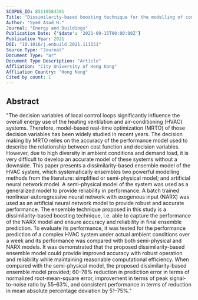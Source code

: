 ```yaml
---
SCOPUS_ID: 85110584391
Title: "Dissimilarity-based boosting technique for the modelling of complex HVAC systems"
Author: "Syed Asad H."
Journal: "Energy and Buildings"
Publication Date: {'$date': '2021-09-15T00:00:00Z'}
Publication Year: 2021
DOI: "10.1016/j.enbuild.2021.111151"
Source Type: "Journal"
Document Type: "ar"
Document Type Description: "Article"
Affliation: "City University of Hong Kong"
Affliation Country: "Hong Kong"
Cited by count: 1
---
```


## Abstract
"The decision variables of local control loops significantly influence the overall energy use of the heating ventilation and air-conditioning (HVAC) systems. Therefore, model-based real-time optimization (MRTO) of those decision variables has been widely studied in recent years. The decision making by MRTO relies on the accuracy of the performance model used to describe the relationship between cost function and decision variables. However, due to high diversity in ambient conditions and demand load, it is very difficult to develop an accurate model of these systems without a downside. This paper presents a dissimilarity-based ensemble model of the HVAC system, which systematically ensembles two powerful modelling methods from the literature: simplified or semi-physical model; and artificial neural network model. A semi-physical model of the system was used as a generalized model to provide reliability in performance. A batch trained nonlinear-autoregressive neural network with exogenous input (NARX) was used as an artificial neural network model to provide robust and accurate performance. The ensemble technique proposed in this study is a dissimilarity-based boosting technique, i.e. able to capture the performance of the NARX model and ensure accuracy and reliability in final ensemble prediction. To evaluate its performance, it was tested for the performance prediction of a complex HVAC system under actual ambient conditions over a week and its performance was compared with both semi-physical and NARX models. It was demonstrated that the proposed dissimilarity-based ensemble model could provide improved accuracy with robust operation and reliability while maintaining reasonable computational efficiency. When compared with the semi-physical model, the proposed dissimilarity-based ensemble model provided; 60–78% reduction in prediction error in terms of normalized root-mean-square error, improvement in terms of peak signal-to-noise ratio by 55–63%, and consistent performance in terms of reduction in mean absolute percentage deviation by 51–75%."
